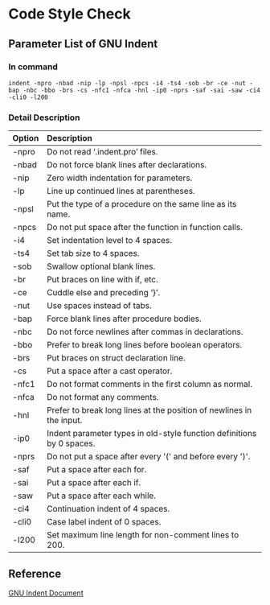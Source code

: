 # Code Style Check

## Parameter List of GNU Indent

### In command

```shell
indent -npro -nbad -nip -lp -npsl -npcs -i4 -ts4 -sob -br -ce -nut -bap -nbc -bbo -brs -cs -nfc1 -nfca -hnl -ip0 -nprs -saf -sai -saw -ci4 -cli0 -l200
```

### Detail Description

| Option | Description |
|:-------| :-----------|
|-npro   | Do not read ‘.indent.pro’ files.            |
|-nbad   | Do not force blank lines after declarations. |
|-nip    | Zero width indentation for parameters.           |
|-lp    | Line up continued lines at parentheses.            |
|-npsl   | Put the type of a procedure on the same line as its name.            |
|-npcs   | Do not put space after the function in function calls. |
|-i4     | Set indentation level to 4 spaces.           |
|-ts4    | Set tab size to 4 spaces.            |
|-sob    | Swallow optional blank lines.            |
|-br     | Put braces on line with if, etc.            |
|-ce     | Cuddle else and preceding ‘}’.            |
|-nut    | Use spaces instead of tabs. |
|-bap    | Force blank lines after procedure bodies.|
|-nbc    | Do not force newlines after commas in declarations.|
|-bbo    | Prefer to break long lines before boolean operators.|
|-brs    | Put braces on struct declaration line.|
|-cs     | Put a space after a cast operator.|
|-nfc1   | Do not format comments in the first column as normal.|
|-nfca   | Do not format any comments.|
|-hnl    | Prefer to break long lines at the position of newlines in the input.|
|-ip0    | Indent parameter types in old-style function definitions by 0 spaces.|
|-nprs   | Do not put a space after every '(' and before every ')'. |
|-saf    | Put a space after each for.   |
|-sai    | Put a space after each if. |
|-saw    | Put a space after each while. |
|-ci4    | Continuation indent of 4 spaces.|
|-cli0   | Case label indent of 0 spaces.|
|-l200   | Set maximum line length for non-comment lines to 200.|

## Reference

[GNU Indent Document](https://www.gnu.org/software/indent/manual/indent.html)
